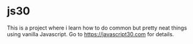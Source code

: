 # js30

This is a project where i learn how to do common but pretty neat things using vanilla Javascript.
Go to https://javascript30.com for details.

